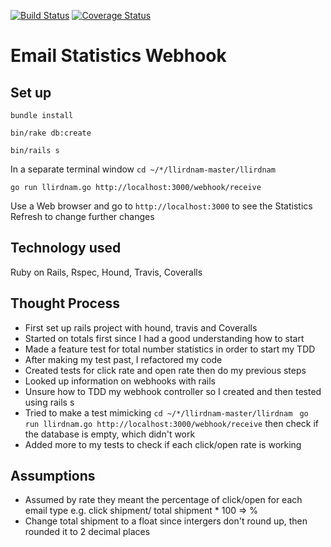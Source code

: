 [![Build Status](https://travis-ci.org/naridas/email_stats.svg?branch=master)](https://travis-ci.org/naridas/email_stats)
[![Coverage Status](https://coveralls.io/repos/github/naridas/email_stats/badge.svg?branch=hound%2Ctravis)](https://coveralls.io/github/naridas/email_stats?branch=hound%2Ctravis)
# Email Statistics Webhook

## Set up

`bundle install` 

`bin/rake db:create`

`bin/rails s`

In a separate terminal window
`cd ~/*/llirdnam-master/llirdnam `

`go run llirdnam.go http://localhost:3000/webhook/receive`

Use a Web browser and go to
`http://localhost:3000`
to see the Statistics
Refresh to change further changes

## Technology used

Ruby on Rails, Rspec, Hound, Travis, Coveralls

## Thought Process

- First set up rails project with hound, travis and Coveralls
- Started on totals first since I had a good understanding how to start
- Made a feature test for total number statistics in order to start my TDD
- After making my test past, I refactored my code
- Created tests for click rate and open rate then do my previous steps
- Looked up information on webhooks with rails
- Unsure how to TDD my webhook controller so I created and then tested using rails s
- Tried to make a test mimicking `cd ~/*/llirdnam-master/llirdnam ` `go run llirdnam.go http://localhost:3000/webhook/receive` then check if the database is empty, which didn't work
- Added more to my tests to check if each click/open rate is working

## Assumptions

- Assumed by rate they meant the percentage of click/open for each email type e.g. click shipment/ total shipment * 100 => % 
- Change total shipment to a float since intergers don't round up, then rounded it to 2 decimal places
 
